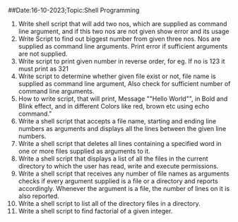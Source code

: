 ##Date:16-10-2023;Topic:Shell Programming

1. Write shell script that will add two nos, which are supplied as command line argument, and if this two nos are not given show error and its usage
2. Write Script to find out biggest number from given three nos. Nos are supplied as command line arguments. Print error if sufficient arguments are not supplied.
3. Write script to print given number in reverse order, for eg. If no is 123 it must print as 321
4. Write script to determine whether given file exist or not, file name is supplied as command line argument, Also check for sufficient number of command line arguments.
5. How to write script, that will print, Message ""Hello World"", in Bold and Blink effect, and in different Colors like red, brown etc using echo command."
6. Write a shell script that accepts a file name, starting and ending line numbers as arguments and displays all the lines between the given line numbers.
7. Write a shell script that deletes all lines containing a specified word in one or more files supplied as arguments to it.
8. Write a shell script that displays a list of all the files in the current directory to which the user has read, write and execute permissions.
9. Write a shell script that receives any number of file names as arguments checks if every argument supplied is a file or a directory and reports accordingly. Whenever the argument is a file, the number of lines on it is also reported.
10. Write a shell script to list all of the directory files in a directory.
11. Write a shell script to find factorial of a given integer.

